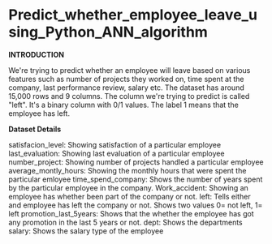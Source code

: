 # Predict_whether_employee_leave_using_Python_ANN_algorithm

**INTRODUCTION**

We're trying to predict whether an employee will leave based on various features such as number of projects they worked on, time spent at the company, last performance review, salary etc. The dataset has around 15,000 rows and 9 columns. The column we're trying to predict is called "left". It's a binary column with 0/1 values. The label 1 means that the employee has left.

**Dataset Details**

satisfacion_level: Showing satisfaction of a particular employee
last_evaluation: Showing last evaluation of a particular employee
number_project: Showing number of projects handled a particular employee
average_montly_hours: Showing the monthly hours that were spent the particular emloyee
time_spend_company: Shows the number of years spent by the particular employee in the company.
Work_accident: Showing an employee has whether been part of the company or not.
left: Tells either and employee has left the company or not. Shows two values 0= not left, 1= left
promotion_last_5years: Shows that the whether the employee has got any promotion in the last 5 years or not.
dept: Shows the departments
salary: Shows the salary type of the employee
